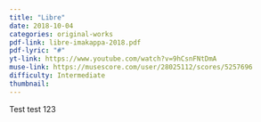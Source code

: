 ```yaml
--- 
title: "Libre"
date: 2018-10-04
categories: original-works
pdf-link: libre-imakappa-2018.pdf
pdf-lyric: "#"
yt-link: https://www.youtube.com/watch?v=9hCsnFNtDmA
muse-link: https://musescore.com/user/28025112/scores/5257696
difficulty: Intermediate
thumbnail:
---
```


Test test 123